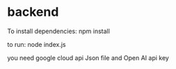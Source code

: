 # backend

To install dependencies:
npm install

to run:
node index.js

you need google cloud api Json file and Open AI api key
